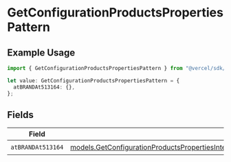 # GetConfigurationProductsPropertiesPattern

## Example Usage

```typescript
import { GetConfigurationProductsPropertiesPattern } from "@vercel/sdk/models/getconfigurationproductsop.js";

let value: GetConfigurationProductsPropertiesPattern = {
  atBRANDAt513164: {},
};
```

## Fields

| Field                                                                                                                                                                                                                                          | Type                                                                                                                                                                                                                                           | Required                                                                                                                                                                                                                                       | Description                                                                                                                                                                                                                                    |
| ---------------------------------------------------------------------------------------------------------------------------------------------------------------------------------------------------------------------------------------------- | ---------------------------------------------------------------------------------------------------------------------------------------------------------------------------------------------------------------------------------------------- | ---------------------------------------------------------------------------------------------------------------------------------------------------------------------------------------------------------------------------------------------- | ---------------------------------------------------------------------------------------------------------------------------------------------------------------------------------------------------------------------------------------------- |
| `atBRANDAt513164`                                                                                                                                                                                                                              | [models.GetConfigurationProductsPropertiesIntegrationsResponse200ApplicationJSONResponseBodyProductsAtBRANDAt513164](../models/getconfigurationproductspropertiesintegrationsresponse200applicationjsonresponsebodyproductsatbrandat513164.md) | :heavy_check_mark:                                                                                                                                                                                                                             | N/A                                                                                                                                                                                                                                            |